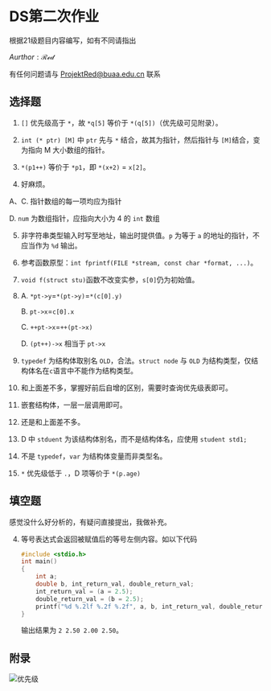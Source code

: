 # DS第二次作业

根据21级题目内容编写，如有不同请指出

$Aurthor : \mathcal{Red}$

有任何问题请与 ProjektRed@buaa.edu.cn 联系

## 选择题

1. `[]` 优先级高于 `*`，故 `*q[5]` 等价于 `*(q[5])`（优先级可见附录）。

2. `int (* ptr) [M]` 中 `ptr` 先与 `*` 结合，故其为指针，然后指针与 `[M]`结合，变为指向 M 大小数组的指针。

3. `*(p1++)` 等价于 `*p1`，即 `*(x+2)` $=$ `x[2]`。

4.  好麻烦。

   A、C. 指针数组的每一项均应为指针

   D. `num` 为数组指针，应指向大小为 $4$ 的 `int` 数组

5. 非字符串类型输入时写至地址，输出时提供值。`p` 为等于 `a` 的地址的指针，不应当作为 `%d` 输出。

6. 参考函数原型：`int fprintf(FILE *stream, const char *format, ...)`。

7. `void f(struct stu)`函数不改变实参，`s[0]`仍为初始值。

8. A. `*pt->y`$=$`*(pt->y)`$=$`*(c[0].y)`

   B. `pt->x`$=$`c[0].x`

   C. `++pt->x`$=$`++(pt->x)`

   D. `(pt++)->x` 相当于 `pt->x`

9. `typedef` 为结构体取别名 `OLD`，合法。`struct node` 与 `OLD` 为结构类型，仅结构体名在`c`语言中不能作为结构类型。

10. 和上面差不多，掌握好前后自增的区别，需要时查询优先级表即可。

11. 嵌套结构体，一层一层调用即可。

12. 还是和上面差不多。

13. D 中 `stduent` 为该结构体别名，而不是结构体名，应使用 `student std1;`

14.  不是 `typedef`，`var` 为结构体变量而非类型名。

15. `*` 优先级低于 `.`，D 项等价于 `*(p.age)`

## 填空题

感觉没什么好分析的，有疑问直接提出，我做补充。

4. 等号表达式会返回被赋值后的等号左侧内容。如以下代码

   ```c
   #include <stdio.h>
   int main()
   {
       int a;
       double b, int_return_val, double_return_val;
       int_return_val = (a = 2.5);
       double_return_val = (b = 2.5);
       printf("%d %.2lf %.2f %.2f", a, b, int_return_val, double_return_val);
   }
   ```
   
   输出结果为 `2 2.50 2.00 2.50`。

## 附录

![优先级](C:\Users\85990\Documents\Codefield\Code_C\C_Single\Reference\优先级.JPG)